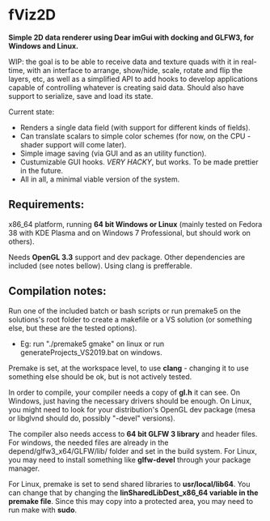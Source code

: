 # fViz2D
**Simple 2D data renderer using Dear imGui with docking and GLFW3, for Windows and Linux.**

WIP: the goal is to be able to receive data and texture quads with it in real-time, with an interface to arrange, show/hide, scale, rotate and flip the layers, etc, as well as a simplified API to add hooks to develop applications capable of controlling whatever is creating said data. Should also have support to serialize, save and load its state.

Current state: 
- Renders a single data field (with support for different kinds of fields). 
- Can translate scalars to simple color schemes (for now, on the CPU - shader support will come later).
- Simple image saving (via GUI and as an utility function).
- Custumizable GUI hooks. *VERY HACKY*, but works. To be made prettier in the future.
- All in all, a minimal viable version of the system.

## Requirements:

x86_64 platform, running **64 bit Windows or Linux** (mainly tested on Fedora 38 with KDE Plasma and on Windows 7 Professional, but should work on others).

Needs **OpenGL 3.3** support and dev package. Other dependencies are included (see notes bellow). Using clang is prefferable.

## Compilation notes:

Run one of the included batch or bash scripts or run premake5 on the solutions's root folder  to create a makefile or a VS solution (or something else, but these are the tested options).
- Eg: run "./premake5 gmake" on linux or run generateProjects_VS2019.bat on windows.

Premake is set, at the workspace level, to use **clang** - changing it to use something else should be ok, but is not actively tested.

In order to compile, your compiler needs a copy of **gl.h** it can see. On Windows, just having the necessary drivers should be enough. On Linux, you might need to look for your distribution's OpenGL dev package (mesa or libglvnd should do, possibly "-devel" versions).

The compiler also needs access to **64 bit GLFW 3 library** and header files. For windows, the needed files are already in the depend/glfw3_x64/GLFW/lib/ folder and set in the build system. For Linux, you may need to install something like **glfw-devel** through your package manager.

For Linux, premake is set to send shared libraries to **usr/local/lib64**. You can change that by changing  the **linSharedLibDest_x86_64 variable in the premake file**. Since this may copy into a protected area, you may need to run make with **sudo**.
